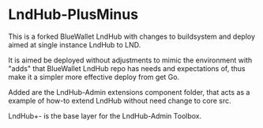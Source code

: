 # LndHub-PlusMinus
This is a forked BlueWallet LndHub with changes to buildsystem and deploy aimed at single instance LndHub to LND.

It is aimed be deployed without adjustments to mimic the environment with "adds" that BlueWallet LndHub repo has needs and expectations of,
thus make it a simpler more effective deploy from get Go.

Added are the LndHub-Admin extensions component folder, that acts as a example of how-to extend LndHub without need change to core src.

LndHub+- is the base layer for the LndHub-Admin Toolbox.
